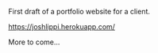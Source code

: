 First draft of a portfolio website for a client.

https://joshlippi.herokuapp.com/

More to come...
